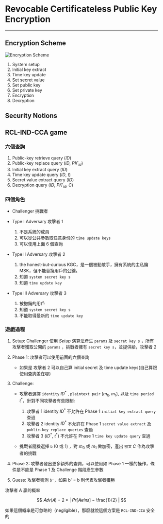 # Revocable Certificateless Public Key Encryption

---

## Encryption Scheme

![Encryption Scheme](https://cdn.jsdelivr.net/gh/tc3oliver/ImageHosting/img/202111261305577.png)

1. System setup
2. Initial key extract
3. Time key update
4. Set secret value
5. Set public key
6. Set private key
7. Encryption
8. Decryption

## Security Notions

## RCL-IND-CCA game

### 六個查詢

1. Public-key retrieve query ($ID$)
2. Public-key replace query ($ID$, ${PK}'_{id}$)
3. Initial key extract query ($ID$)
4. Time key update query ($ID$, $t$)
5. Secret value extract query ($ID$)
6. Decryption query ($ID$, ${PK}'_{id}$, $C$)

### 四個角色

- Challenger 挑戰者
- Type I Adversary 攻擊者 1

  1. 不是系統的成員
  2. 可以從公共參數取任意身份的 `time update keys`
  3. 可以使用上面 6 個查詢

- Type II Adversary 攻擊者 2

  1. the honest-but-curious KGC，是一個被動敵手，擁有系統的主私鑰 MSK，但不能替換用戶的公鑰。
  2. 知道 `system secret key s`
  3. 知道 `time update key`

- Type III Adversary 攻擊者 3

  1. 被撤銷的用戶
  2. 知道 `system secret key s`
  3. 不能取得最新的 `time update key`

### 遊戲過程

1. Setup: Challenger 使用 _Setup_ 演算法產生 `params` 及 `secret key s` ，所有攻擊者獲取公開的 `params` ，挑戰者擁有 `secret key s`，並提供給，攻擊者 2

2. Phase 1: 攻擊者可以使用前面的六個查詢

   - 如果是 攻擊者 2 可以自己算 initial secret 及 time update keys(自己算跟使用查詢差在哪)

3. Challenge:

   - 攻擊者選擇 `identity` $ID^*$ , `plaintext pair` $(m_0, m_1)$, 以及 `time period` $t^*$，針對不同攻擊者有些限制:

     1. 攻擊者 1 identity $ID^*$ 不允許在 Phase 1 `initial key extract query` 查過
     2. 攻擊者 2 identity $ID^*$ 不允許在 Phase 1 `secret value extract` 及 `public-key replace queries` 查過
     3. 攻擊者 3 ($ID^*$, $t^*$) 不允許在 Phase 1 `time key update query` 查過

   - 挑戰者隨機選擇 `b` (0 或 1) ，對 $m_0$ 或 $m_1$ 做加密，產出 `密文` $C$ 作為攻擊者的挑戰

4. Phase 2: 攻擊者發出更多額外的查詢，可以使用如 Phase 1 一樣的操作，條件是不能是 Phase 1 及 Challenge 階段產生參數
5. Guess: 攻擊者猜測 `b'`，如果 b' = b 則代表攻擊者獲勝

攻擊者 A 贏的概率

$$ 𝐴𝑑𝑣(𝐴) = 2 * | 𝑃𝑟[𝐴𝑤𝑖𝑛𝑠] − \frac{1}{2} | $$

如果這個概率是可忽略的（negligible），那麼就說這個方案是 `RCL-IND-CCA` 安全的